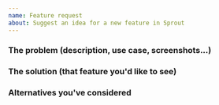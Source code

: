 ```yaml
---
name: Feature request
about: Suggest an idea for a new feature in Sprout
---
```


### The problem (description, use case, screenshots...)



### The solution (that feature you'd like to see)



### Alternatives you've considered

